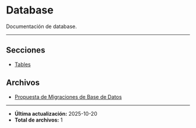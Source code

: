# Database

Documentación de database.

---

## Secciones

- [Tables](./Tables/README.md)

## Archivos

- [Propuesta de Migraciones de Base de Datos](./MIGRATIONS.md)

---

- **Última actualización:** 2025-10-20  
- **Total de archivos:** 1
